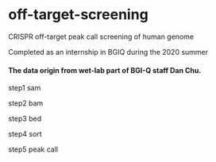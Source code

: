 # off-target-screening
CRISPR off-target peak call screening of human genome 

Completed as an internship in BGIQ during the 2020 summer
#### The data origin from wet-lab part of BGI-Q staff Dan Chu.

step1 sam

step2 bam

step3 bed

step4 sort

step5 peak call

